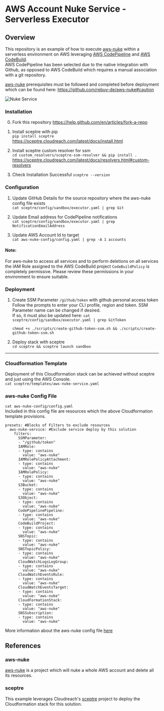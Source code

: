 # AWS Account Nuke Service - Serverless Executor

## Overview
This repository is an example of how to execute [aws-nuke](https://github.com/rebuy-de/aws-nuke) within a serverless environment on AWS leveraging [AWS CodePipeline](https://aws.amazon.com/codepipeline/) and [AWS CodeBuild](https://aws.amazon.com/codebuild/).   
AWS CodePipeline has been selected due to the native integration with Github, as opposed to AWS CodeBuild which requires a manual association with a git repository.   

[aws-nuke](https://github.com/rebuy-de/aws-nuke) prerequisites must be followed and completed before deployment which can be found here: https://github.com/rebuy-de/aws-nuke#caution

![Nuke Service](https://github.com/adamcousins/aws-nuke-service/raw/master/aws_nuke_service.png "Nuke Service")

### Installation

0. Fork this repository
https://help.github.com/en/articles/fork-a-repo

1. Install sceptre with pip   
`pip install sceptre`   
https://sceptre.cloudreach.com/latest/docs/install.html

2. Install sceptre custom resolver for ssm   
`cd custom_resolvers/sceptre-ssm-resolver && pip install .`   
https://sceptre.cloudreach.com/latest/docs/resolvers.html#custom-resolvers

3. Check Installation Successful
`sceptre --version`

### Configuration
1. Update GitHub Details for the source repository where the aws-nuke config file exists   
`cat sceptre/config/sandbox/executor.yaml | grep Git`

2. Update Email address for CodePipeline notifications   
`cat sceptre/config/sandbox/executor.yaml | grep NotificationEmailAddress`

3. Update AWS Account Id to target   
`cat aws-nuke-config/config.yaml | grep -A 1 accounts`

#### Note: 
For aws-nuke to access all services and to perform deletions on all services the IAM Role assigned to the AWS CodeBuild project `CodeBuildPolicy` is completely permissive. Please review these permissions in your environment to ensure suitable.

### Deployment

1. Create SSM Parameter `/github/token` with github personal access token   
Follow the prompts to enter your CLI profile, region and token. SSM Parameter name can be changed if desired.   
If so, it must also be updated here:   `cat sceptre/config/sandbox/executor.yaml | grep GitToken`   

    `chmod +x ./scripts/create-github-token-ssm.sh && ./scripts/create-github-token-ssm.sh`   

2. Deploy stack with sceptre   
`cd sceptre && sceptre launch sandbox`   

---
### Cloudformation Template
Deployment of this Cloudformation stack can be achieved without sceptre and just using the AWS Console.   
`cat sceptre/templates/aws-nuke-service.yaml`

### aws-nuke Config File 
`cat aws-nuke-config/config.yaml`   
Included in this config file are resources which the above Cloudformation template provisions.
```
presets: #Blocks of Filters to exclude resources
  aws-nuke-service: #Exclude service deploy by this solution
    filters:
      SSMParameter:
      - "/github/token"
      IAMRole:
      - type: contains
        value: "aws-nuke"
      IAMRolePolicyAttachment:
      - type: contains
        value: "aws-nuke"
      IAMRolePolicy:
      - type: contains
        value: "aws-nuke"
      S3Bucket:
      - type: contains
        value: "aws-nuke"
      S3Object:
      - type: contains
        value: "aws-nuke"
      CodePipelinePipeline:
      - type: contains
        value: "aws-nuke"
      CodeBuildProject:
      - type: contains
        value: "aws-nuke"
      SNSTopic:
      - type: contains
        value: "aws-nuke"
      SNSTopicPolicy:
      - type: contains
        value: "aws-nuke"
      CloudWatchLogsLogGroup:
      - type: contains
        value: "aws-nuke"
      CloudWatchEventsRule:
      - type: contains
        value: "aws-nuke"
      CloudWatchEventsTarget:
      - type: contains
        value: "aws-nuke"
      CloudFormationStack:
      - type: contains
        value: "aws-nuke"
      SNSSubscription:
      - type: contains
        value: "aws-nuke"
```

More information about the aws-nuke config file [here](https://github.com/rebuy-de/aws-nuke#usage)


## References

### aws-nuke
[aws-nuke](https://github.com/rebuy-de/aws-nuke) is a project which will nuke a whole AWS account and delete all its resources.   

### sceptre
This example leverages Cloudreach's [sceptre](https://github.com/Sceptre/sceptre) project to deploy the Cloudformation stack for this solution.   